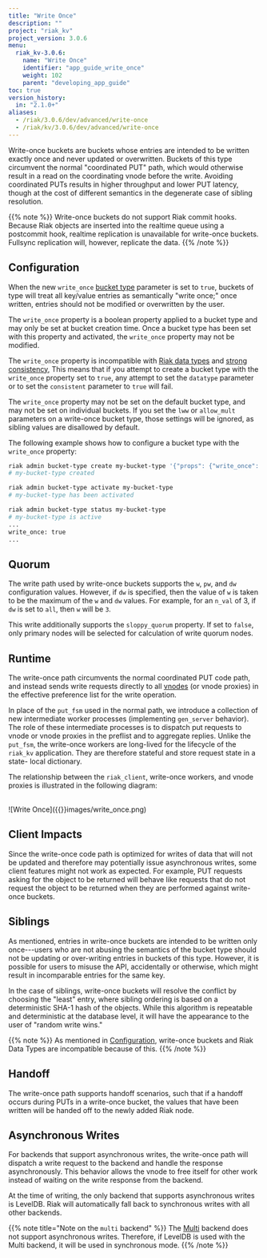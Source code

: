 ```yaml
---
title: "Write Once"
description: ""
project: "riak_kv"
project_version: 3.0.6
menu:
  riak_kv-3.0.6:
    name: "Write Once"
    identifier: "app_guide_write_once"
    weight: 102
    parent: "developing_app_guide"
toc: true
version_history:
  in: "2.1.0+"
aliases:
  - /riak/3.0.6/dev/advanced/write-once
  - /riak/kv/3.0.6/dev/advanced/write-once
---
```


[glossary vnode]: {{<baseurl>}}riak/kv/3.0.6/learn/glossary/#vnode
[bucket type]: {{<baseurl>}}riak/kv/3.0.6/developing/usage/bucket-types
[Riak data types]: {{<baseurl>}}riak/kv/3.0.6/developing/data-types
[strong consistency]: {{<baseurl>}}riak/kv/3.0.6/developing/app-guide/strong-consistency

Write-once buckets are buckets whose entries are intended to be written exactly once and never updated or overwritten. Buckets of this type circumvent the normal "coordinated PUT" path, which would otherwise result in a read on the coordinating vnode before the write. Avoiding coordinated PUTs results in higher throughput and lower PUT latency, though at the cost of different semantics in the degenerate case of sibling resolution.

{{% note %}}
Write-once buckets do not support Riak commit hooks.  Because Riak objects are
inserted into the realtime queue using a postcommit hook, realtime replication
is unavailable for write-once buckets.  Fullsync replication will, however,
replicate the data.
{{% /note %}}

## Configuration

When the new `write_once` [bucket type][bucket type] parameter is set to
`true`, buckets of type will treat all key/value entries as semantically "write
once;" once written, entries should not be modified or overwritten by the user.

The `write_once` property is a boolean property applied to a bucket type and
may only be set at bucket creation time. Once a bucket type has been set with
this property and activated, the `write_once` property may not be modified.

The `write_once` property is incompatible with [Riak data types][Riak data types]
and [strong consistency][strong consistency], This means that if you attempt
to create a bucket type with the `write_once` property set to `true`, any
attempt to set the `datatype` parameter or to set the `consistent` parameter
to `true` will fail.

The `write_once` property may not be set on the default bucket type, and may
not be set on individual buckets. If you set the `lww` or `allow_mult`
parameters on a write-once bucket type, those settings will be ignored, as
sibling values are disallowed by default.

The following example shows how to configure a bucket type with the
`write_once` property:

```bash
riak admin bucket-type create my-bucket-type '{"props": {"write_once": true}}'
# my-bucket-type created

riak admin bucket-type activate my-bucket-type
# my-bucket-type has been activated

riak admin bucket-type status my-bucket-type
# my-bucket-type is active
...
write_once: true
...
```

## Quorum

The write path used by write-once buckets supports the `w`, `pw`, and `dw`
configuration values. However, if `dw` is specified, then the value of `w` is
taken to be the maximum of the `w` and `dw` values. For example, for an `n_val`
of 3, if `dw` is set to `all`, then `w` will be `3`.

This write additionally supports the `sloppy_quorum` property. If set to
`false`, only primary nodes will be selected for calculation of write quorum
nodes.

## Runtime

The write-once path circumvents the normal coordinated PUT code path, and
instead sends write requests directly to all [vnodes][glossary vnode] (or
vnode proxies) in the effective preference list for the write operation.

In place of the `put_fsm` used in the normal path, we introduce a collection of
new intermediate worker processes (implementing `gen_server` behavior). The
role of these intermediate processes is to dispatch put requests to vnode or
vnode proxies in the preflist and to aggregate replies. Unlike the `put_fsm`,
the write-once workers are long-lived for the lifecycle of the `riak_kv`
application. They are therefore stateful and store request state in a state-
local dictionary.

The relationship between the `riak_client`, write-once workers, and vnode
proxies is illustrated in the following diagram:

<br>
![Write Once]({{<baseurl>}}images/write_once.png)
<br>

## Client Impacts

Since the write-once code path is optimized for writes of data that will not
be updated and therefore may potentially issue asynchronous writes, some
client features might not work as expected.  For example, PUT requests asking
for the object to be returned will behave like requests that do not
request the object to be returned when they are performed against write-once
buckets.


## Siblings

As mentioned, entries in write-once buckets are intended to be written only
once---users who are not abusing the semantics of the bucket type should not be
updating or over-writing entries in buckets of this type. However, it is
possible for users to misuse the API, accidentally or otherwise, which might
result in incomparable entries for the same key.

In the case of siblings, write-once buckets will resolve the conflict by
choosing the "least" entry, where sibling ordering is based on a deterministic
SHA-1 hash of the objects. While this algorithm is repeatable and deterministic
at the database level, it will have the appearance to the user of "random write
wins."

{{% note %}}
As mentioned in [Configuration](#configuration), write-once buckets and Riak
Data Types are incompatible because of this.
{{% /note %}}


## Handoff

The write-once path supports handoff scenarios, such that if a handoff occurs
during PUTs in a write-once bucket, the values that have been written will be
handed off to the newly added Riak node.

## Asynchronous Writes

For backends that support asynchronous writes, the write-once path will
dispatch a write request to the backend and handle the response
asynchronously. This behavior allows the vnode to free itself for other work
instead of waiting on the write response from the backend.

At the time of writing, the only backend that supports asynchronous writes is
LevelDB. Riak will automatically fall back to synchronous writes with all other
backends.

{{% note title="Note on the `multi` backend" %}}
The [Multi]({{<baseurl>}}riak/kv/3.0.6/setup/planning/backend/multi) backend does not
support asynchronous writes. Therefore, if LevelDB is used with the Multi
backend, it will be used in synchronous mode.
{{% /note %}}




